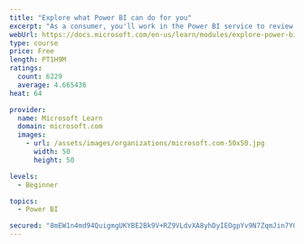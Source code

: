 ```yaml
---
title: "Explore what Power BI can do for you"
excerpt: "As a consumer, you'll work in the Power BI service to review and interact with content that has been shared with you. This module provides the foundational information that you need to work effectively in the Power BI service."
webUrl: https://docs.microsoft.com/en-us/learn/modules/explore-power-bi-service/
type: course
price: Free
length: PT1H9M
ratings:
  count: 6229
  average: 4.665436
heat: 64

provider:
  name: Microsoft Learn
  domain: microsoft.com
  images:
    - url: /assets/images/organizations/microsoft.com-50x50.jpg
      width: 50
      height: 50

levels:
  - Beginner

topics:
  - Power BI

secured: "8mEW1n4md94QuigmgUKYBE2Bk9V+RZ9VLdvXA8yhDyIEOgpYv9N7ZqmJin7Y07udyO/pVhjBg7+YiLdIfphXis6xUhEexRZ+FL/2MjJnLRIYyvu3FPjI+yJ325CObE/6hveADjE3vx9tlFz9MgWvhlj6v3wB8/UL6OTnCMwCj/VB6NPDRW0ii+SoPbBAW9iEcGf3xNna/g6L3kCNqeTBhwt94mo6TmKJH4rGAc2MG7B8ZF9Odrkyn4/a5W1BTAg1VK473NKMAZOMq0pYDCzxDgIP3FsWY1d3fxEYSWe34gJzOtCzwaMcspYAqcMx5ZdkfSSOoQ40jlmZjq+UMMHUCcXSRiizl/E81BvQCjrRJaIh61TtfX6Sk6jeuzgSM1xNEsOfPt8iWhaHq3/pVMSyBA==;0mqVpQgcPvKe5eIbNE0kQg=="
---
```


